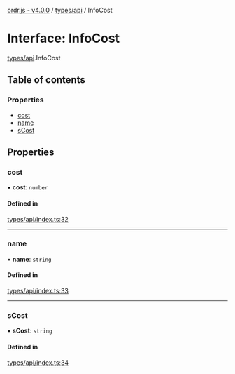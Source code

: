 [ordr.js - v4.0.0](../README.md) / [types/api](../modules/types_api.md) / InfoCost

# Interface: InfoCost

[types/api](../modules/types_api.md).InfoCost

## Table of contents

### Properties

- [cost](types_api.InfoCost.md#cost)
- [name](types_api.InfoCost.md#name)
- [sCost](types_api.InfoCost.md#scost)

## Properties

### cost

• **cost**: `number`

#### Defined in

[types/api/index.ts:32](https://github.com/LockBlock-dev/ordr.js/blob/b45a0e0/src/types/api/index.ts#L32)

___

### name

• **name**: `string`

#### Defined in

[types/api/index.ts:33](https://github.com/LockBlock-dev/ordr.js/blob/b45a0e0/src/types/api/index.ts#L33)

___

### sCost

• **sCost**: `string`

#### Defined in

[types/api/index.ts:34](https://github.com/LockBlock-dev/ordr.js/blob/b45a0e0/src/types/api/index.ts#L34)
